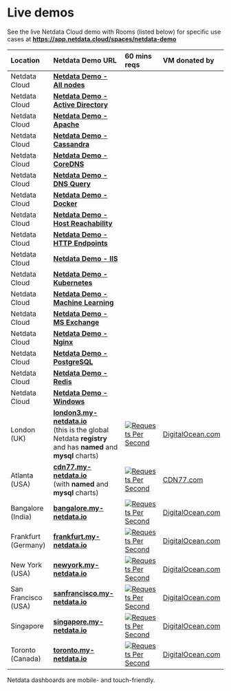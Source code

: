 <!--
title: "Live demos"
date: 2020-03-26
custom_edit_url: https://github.com/netdata/netdata/edit/master/docs/Demo-Sites.md
sidebar_label: "Live demos"
learn_status: "Published"
learn_topic_type: "Getting started"
learn_rel_path: "Getting started"
sidebar_position: "90"
-->

# Live demos

See the live Netdata Cloud demo with Rooms (listed below) for specific use cases at **https://app.netdata.cloud/spaces/netdata-demo**

| Location            | Netdata Demo URL                                                                                                                              | 60 mins reqs                                                                                                                                                                                                                                                 | VM donated by                                      |
| :------------------ | :-------------------------------------------------------------------------------------------------------------------------------------------- | :------------------------------------------------------------------------------------------------------------------------------------------------------------------------------------------------------------------------------------------------------------| :------------------------------------------------- |
| Netdata Cloud       | **[Netdata Demo - All nodes](https://app.netdata.cloud/spaces/netdata-demo/rooms/all-nodes/overview)** |||
| Netdata Cloud       | **[Netdata Demo - Active Directory](https://app.netdata.cloud/spaces/netdata-demo/rooms/active-directory/overview)** |||
| Netdata Cloud       | **[Netdata Demo - Apache](https://app.netdata.cloud/spaces/netdata-demo/rooms/apache/overview)** |||
| Netdata Cloud       | **[Netdata Demo - Cassandra](https://app.netdata.cloud/spaces/netdata-demo/rooms/cassandra/overview)** |||
| Netdata Cloud       | **[Netdata Demo - CoreDNS](https://app.netdata.cloud/spaces/netdata-demo/rooms/coredns/overview)** |||
| Netdata Cloud       | **[Netdata Demo - DNS Query](https://app.netdata.cloud/spaces/netdata-demo/rooms/dns-query/overview)** |||
| Netdata Cloud       | **[Netdata Demo - Docker](https://app.netdata.cloud/spaces/netdata-demo/rooms/docker/overview)** |||
| Netdata Cloud       | **[Netdata Demo - Host Reachability](https://app.netdata.cloud/spaces/netdata-demo/rooms/host-reachability/overview)** |||
| Netdata Cloud       | **[Netdata Demo - HTTP Endpoints](https://app.netdata.cloud/spaces/netdata-demo/rooms/http-endpoints/overview)** |||
| Netdata Cloud       | **[Netdata Demo - IIS](https://app.netdata.cloud/spaces/netdata-demo/rooms/iis/overview)** |||
| Netdata Cloud       | **[Netdata Demo - Kubernetes](https://app.netdata.cloud/spaces/netdata-demo/rooms/kubernetes/kubernetes)** |||
| Netdata Cloud       | **[Netdata Demo - Machine Learning](https://app.netdata.cloud/spaces/netdata-demo/rooms/machine-learning/overview)** |||
| Netdata Cloud       | **[Netdata Demo - MS Exchange](https://app.netdata.cloud/spaces/netdata-demo/rooms/ms-exchange/overview)** |||
| Netdata Cloud       | **[Netdata Demo - Nginx](https://app.netdata.cloud/spaces/netdata-demo/rooms/nginx/overview)** |||
| Netdata Cloud       | **[Netdata Demo - PostgreSQL](https://app.netdata.cloud/spaces/netdata-demo/rooms/postgresql/overview)** |||
| Netdata Cloud       | **[Netdata Demo - Redis](https://app.netdata.cloud/spaces/netdata-demo/rooms/redis/overview)** |||
| Netdata Cloud       | **[Netdata Demo - Windows](https://app.netdata.cloud/spaces/netdata-demo/rooms/windows/overview)** |||
| London (UK)         | **[london3.my-netdata.io](https://london3.my-netdata.io)**<br/>(this is the global Netdata **registry** and has **named** and **mysql** charts) | [![Requests Per Second](https://london3.my-netdata.io/api/v1/badge.svg?chart=netdata.requests&dimensions=requests&after=-3600&options=unaligned&group=sum&label=reqs&units=empty&value_color=blue&precision=0&v42)](https://london3.my-netdata.io)             | [DigitalOcean.com](https://m.do.co/c/83dc9f941745) |
| Atlanta (USA)       | **[cdn77.my-netdata.io](https://cdn77.my-netdata.io)**<br/>(with **named** and **mysql** charts)                                              | [![Requests Per Second](https://cdn77.my-netdata.io/api/v1/badge.svg?chart=netdata.requests&dimensions=requests&after=-3600&options=unaligned&group=sum&label=reqs&units=empty&value_color=blue&precision=0&v42)](https://cdn77.my-netdata.io)               | [CDN77.com](https://www.cdn77.com/)                |
| Bangalore (India)   | **[bangalore.my-netdata.io](https://bangalore.my-netdata.io)**                                                                                | [![Requests Per Second](https://bangalore.my-netdata.io/api/v1/badge.svg?chart=netdata.requests&dimensions=requests&after=-3600&options=unaligned&group=sum&label=reqs&units=empty&value_color=blue&precision=0&v42)](https://bangalore.my-netdata.io)       | [DigitalOcean.com](https://m.do.co/c/83dc9f941745) |
| Frankfurt (Germany) | **[frankfurt.my-netdata.io](https://frankfurt.my-netdata.io)**                                                                                | [![Requests Per Second](https://frankfurt.my-netdata.io/api/v1/badge.svg?chart=netdata.requests&dimensions=requests&after=-3600&options=unaligned&group=sum&label=reqs&units=empty&value_color=blue&precision=0&v42)](https://frankfurt.my-netdata.io)       | [DigitalOcean.com](https://m.do.co/c/83dc9f941745) |
| New York (USA)      | **[newyork.my-netdata.io](https://newyork.my-netdata.io)**                                                                                    | [![Requests Per Second](https://newyork.my-netdata.io/api/v1/badge.svg?chart=netdata.requests&dimensions=requests&after=-3600&options=unaligned&group=sum&label=reqs&units=empty&value_color=blue&precision=0&v42)](https://newyork.my-netdata.io)           | [DigitalOcean.com](https://m.do.co/c/83dc9f941745) |
| San Francisco (USA) | **[sanfrancisco.my-netdata.io](https://sanfrancisco.my-netdata.io)**                                                                          | [![Requests Per Second](https://sanfrancisco.my-netdata.io/api/v1/badge.svg?chart=netdata.requests&dimensions=requests&after=-3600&options=unaligned&group=sum&label=reqs&units=empty&value_color=blue&precision=0&v42)](https://sanfrancisco.my-netdata.io) | [DigitalOcean.com](https://m.do.co/c/83dc9f941745) |
| Singapore           | **[singapore.my-netdata.io](https://singapore.my-netdata.io)**                                                                                | [![Requests Per Second](https://singapore.my-netdata.io/api/v1/badge.svg?chart=netdata.requests&dimensions=requests&after=-3600&options=unaligned&group=sum&label=reqs&units=empty&value_color=blue&precision=0&v42)](https://singapore.my-netdata.io)       | [DigitalOcean.com](https://m.do.co/c/83dc9f941745) |
| Toronto (Canada)    | **[toronto.my-netdata.io](https://toronto.my-netdata.io)**                                                                                    | [![Requests Per Second](https://toronto.my-netdata.io/api/v1/badge.svg?chart=netdata.requests&dimensions=requests&after=-3600&options=unaligned&group=sum&label=reqs&units=empty&value_color=blue&precision=0&v42)](https://toronto.my-netdata.io)           | [DigitalOcean.com](https://m.do.co/c/83dc9f941745) |

Netdata dashboards are mobile- and touch-friendly.

